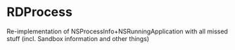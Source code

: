 RDProcess
=========

Re-implementation of NSProcessInfo+NSRunningApplication with all missed stuff (incl. Sandbox information and other things)
